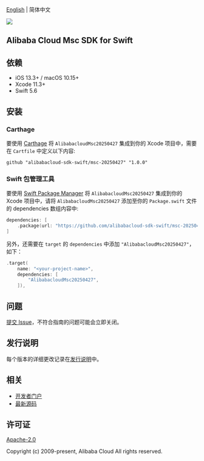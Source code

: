 [English](README.md) | 简体中文

![](https://aliyunsdk-pages.alicdn.com/icons/AlibabaCloud.svg)

## Alibaba Cloud Msc SDK for Swift

## 依赖

- iOS 13.3+ / macOS 10.15+
- Xcode 11.3+
- Swift 5.6

## 安装

### Carthage

要使用 [Carthage](https://github.com/Carthage/Carthage) 将 `AlibabacloudMsc20250427` 集成到你的 Xcode 项目中，需要在 `Cartfile` 中定义以下内容:

```ogdl
github "alibabacloud-sdk-swift/msc-20250427" "1.0.0"
```

### Swift 包管理工具

要使用 [Swift Package Manager](https://swift.org/package-manager/) 将 `AlibabacloudMsc20250427` 集成到你的 Xcode 项目中，请将 `AlibabacloudMsc20250427` 添加至你的 `Package.swift` 文件的 dependencies 数组内容中:

```swift
dependencies: [
    .package(url: "https://github.com/alibabacloud-sdk-swift/msc-20250427.git", from: "1.0.0")
]
```

另外，还需要在 `target` 的 `dependencies` 中添加 `"AlibabacloudMsc20250427"`，如下：

```swift
.target(
    name: "<your-project-name>",
    dependencies: [
        "AlibabacloudMsc20250427",
    ]),
```

## 问题

[提交 Issue](https://github.com/alibabacloud-sdk-swift/msc-20250427/issues/new)，不符合指南的问题可能会立即关闭。

## 发行说明

每个版本的详细更改记录在[发行说明](./ChangeLog.txt)中。

## 相关

* [开发者门户](https://next.api.aliyun.com/home)
* [最新源码](https://github.com/alibabacloud-sdk-swift/msc-20250427)

## 许可证

[Apache-2.0](http://www.apache.org/licenses/LICENSE-2.0)

Copyright (c) 2009-present, Alibaba Cloud All rights reserved.
